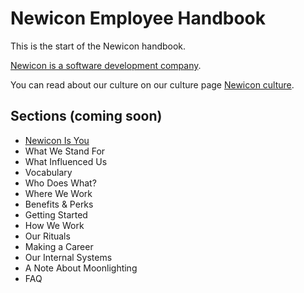 # Newicon Employee Handbook

This is the start of the Newicon handbook.

[Newicon is a software development company](https://newicon.net).

You can read about our culture on our culture page [Newicon culture](https://newicon.net/culture).

## Sections (coming soon)

* [Newicon Is You](https://github.com/newicon/handbook/blob/master/newicon-is-you.md)
* What We Stand For
* What Influenced Us
* Vocabulary
* Who Does What?
* Where We Work
* Benefits & Perks
* Getting Started
* How We Work
* Our Rituals
* Making a Career
* Our Internal Systems
* A Note About Moonlighting
* FAQ
